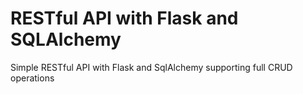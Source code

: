 # RESTful API with Flask and SQLAlchemy
Simple RESTful API with Flask and SqlAlchemy supporting full CRUD operations